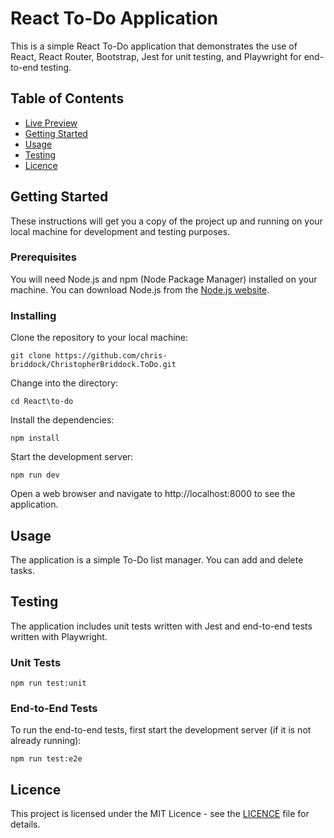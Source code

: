 # React To-Do Application

This is a simple React To-Do application that demonstrates the use of React, React Router, Bootstrap, Jest for unit testing, and Playwright for end-to-end testing.

## Table of Contents

- [Live Preview](https://large-brother.surge.sh/)
- [Getting Started](#getting-started)
- [Usage](#usage)
- [Testing](#testing)
- [Licence](#licence)

## Getting Started

These instructions will get you a copy of the project up and running on your local machine for development and testing purposes.

### Prerequisites

You will need Node.js and npm (Node Package Manager) installed on your machine. You can download Node.js from the [Node.js website](https://nodejs.org/en/download/).

### Installing

Clone the repository to your local machine:

``` code
git clone https://github.com/chris-briddock/ChristopherBriddock.ToDo.git
```

Change into the directory:

``` code
cd React\to-do
```

Install the dependencies:

``` code
npm install
```

Start the development server:

``` code
npm run dev
```

Open a web browser and navigate to http://localhost:8000 to see the application.

## Usage

The application is a simple To-Do list manager. You can add and delete tasks.

## Testing

The application includes unit tests written with Jest and end-to-end tests written with Playwright.

### Unit Tests

``` code
npm run test:unit
```

### End-to-End Tests

To run the end-to-end tests, first start the development server (if it is not already running):

``` code
npm run test:e2e
```

## Licence

This project is licensed under the MIT Licence - see the [LICENCE](LICENCE) file for details.
